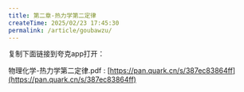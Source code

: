 ```yaml
---
title: 第二章-热力学第二定律
createTime: 2025/02/23 17:45:30
permalink: /article/goubawzu/
---
```

复制下面链接到夸克app打开：

物理化学-热力学第二定律.pdf : [https://pan.quark.cn/s/387ec83864ff](https://pan.quark.cn/s/387ec83864ff)


